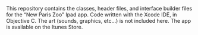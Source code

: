 This repository contains the classes, header files, and interface builder files for the “New Paris Zoo” Ipad app.
Code written with the Xcode IDE, in Objective C.
The art (sounds, graphics, etc…) is not included here.
The app is available on the Itunes Store.